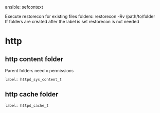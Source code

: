 ansible: sefcontext

Execute restorecon for existing files folders: restorecon -Rv /path/to/folder
If folders are created after the label is set restorecon is not needed

# http
## http content folder
Parent folders need x permissions
```
label: httpd_sys_content_t
```
## http cache folder
```
label: httpd_cache_t
```
